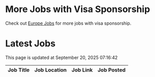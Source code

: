 # More Jobs with Visa Sponsorship

Check out [Europe Jobs](https://github.com/sureshparimi/europejobs#latest-jobs) for more jobs with visa sponsorship.

# Latest Jobs

This page is updated at September 20, 2025 07:16:42

| Job Title | Job Location | Job Link | Job Posted |
| --- | --- | --- | --- |
